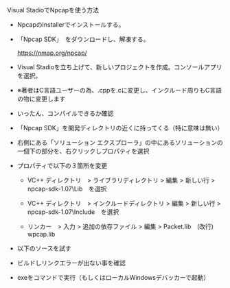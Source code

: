 

Visual StadioでNpcapを使う方法

-   NpcapのInstallerでインストールする。

-   「Npcap SDK」　をダウンロードし、解凍する。
    
    https://nmap.org/npcap/

-   Visual Stadioを立ち上げて、新しいプロジェクトを作成。コンソールアプリを選択。

-   ※著者はC言語ユーザーの為、.cppを.cに変更し、インクルード周りもC言語の物に変更します

-   いったん、コンパイルできるか確認

-   「Npcap SDK」を開発ディレクトリの近くに持ってくる（特に意味は無い）

-   右側にある「ソリューション エクスプローラ」の中にあるソリューションの一個下の部分を、右クリックしプロパティを選択

-   プロパティで以下の３箇所を変更

    -   VC++ ディレクトリ　> ライブラリディレクトリ > 編集  > 新しい行 > npcap-sdk-1.07\Lib　を選択

    -   VC++ ディレクトリ　> インクルードディレクトリ > 編集  > 新しい行 > npcap-sdk-1.07\Include　を選択

    -  リンカー　> 入力 > 追加の依存ファイル > 編集  > Packet.lib　(改行) wpcap.lib

-   以下のソースを試す

-   ビルドしリンクエラーが出ない事を確認

-   exeをコマンドで実行（もしくはローカルWindowsデバッカーで起動）




